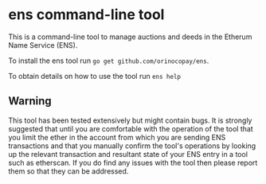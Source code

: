 # ens command-line tool

This is a command-line tool to manage auctions and deeds in the Etherum Name Service (ENS).

To install the ens tool run `go get github.com/orinocopay/ens`.

To obtain details on how to use the tool run `ens help`

## Warning

This tool has been tested extensively but might contain bugs.  It is strongly suggested that until you are comfortable with the operation of the tool that you limit the ether in the account from which you are sending ENS transactions and that you manually confirm the tool's operations by looking up the relevant transaction and resultant state of your ENS entry in a tool such as etherscan.  If you do find any issues with the tool then please report them so that they can be addressed.
